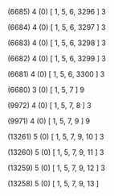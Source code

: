 (6685) 4 (0) [ 1, 5, 6, 3296 ] 3 


(6684) 4 (0) [ 1, 5, 6, 3297 ] 3 


(6683) 4 (0) [ 1, 5, 6, 3298 ] 3 


(6682) 4 (0) [ 1, 5, 6, 3299 ] 3 


(6681) 4 (0) [ 1, 5, 6, 3300 ] 3 


(6680) 3 (0) [ 1, 5, 7 ] 9 


(9972) 4 (0) [ 1, 5, 7, 8 ] 3 


(9971) 4 (0) [ 1, 5, 7, 9 ] 9 


(13261) 5 (0) [ 1, 5, 7, 9, 10 ] 3 


(13260) 5 (0) [ 1, 5, 7, 9, 11 ] 3 


(13259) 5 (0) [ 1, 5, 7, 9, 12 ] 3 


(13258) 5 (0) [ 1, 5, 7, 9, 13 ]  

